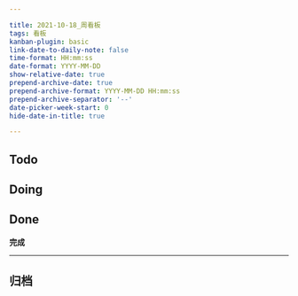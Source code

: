 ```yaml
---

title: 2021-10-18_周看板
tags: 看板
kanban-plugin: basic
link-date-to-daily-note: false
time-format: HH:mm:ss
date-format: YYYY-MM-DD
show-relative-date: true
prepend-archive-date: true
prepend-archive-format: YYYY-MM-DD HH:mm:ss
prepend-archive-separator: '--'
date-picker-week-start: 0
hide-date-in-title: true

---
```


## Todo



## Doing



## Done

**完成**


***

## 归档
